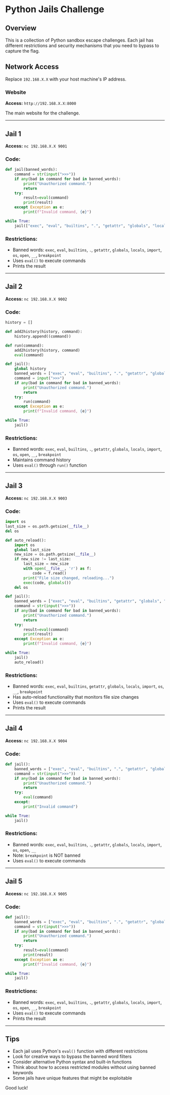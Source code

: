 # Python Jails Challenge

## Overview
This is a collection of Python sandbox escape challenges. Each jail has different restrictions and security mechanisms that you need to bypass to capture the flag.

## Network Access

Replace `192.168.X.X` with your host machine's IP address.

### Website
**Access:** `http://192.168.X.X:8000`

The main website for the challenge.

---

## Jail 1

**Access:** `nc 192.168.X.X 9001`

### Code:
```python
def jail(banned_words):
    command = str(input(">>>"))
    if any(bad in command for bad in banned_words):
        print("Unauthorized command.")
        return
    try:
        result=eval(command)
        print(result)
    except Exception as e:
        print(f"Invalid command, {e}")

while True:
    jail(["exec", "eval", "builtins", ".", "getattr", "globals", "locals", "import", "os", "open", "__", "breakpoint", "subprocess"])
```

### Restrictions:
- Banned words: `exec`, `eval`, `builtins`, `.`, `getattr`, `globals`, `locals`, `import`, `os`, `open`, `__`, `breakpoint`
- Uses `eval()` to execute commands
- Prints the result

---

## Jail 2

**Access:** `nc 192.168.X.X 9002`

### Code:
```python
history = []

def add2history(history, command):
    history.append((command))

def run(command):
    add2history(history, command)
    eval(command) 

def jail():
    global history
    banned_words = ["exec", "eval", "builtins", ".", "getattr", "globals", "locals", "import", "os", "open", "__", "breakpoint", "subprocess"]
    command = input(">>>")
    if any(bad in command for bad in banned_words):
        print("Unauthorized command.")
        return
    try:
        run(command)
    except Exception as e:
        print(f"Invalid command, {e}")

while True:
    jail()
```

### Restrictions:
- Banned words: `exec`, `eval`, `builtins`, `.`, `getattr`, `globals`, `locals`, `import`, `os`, `open`, `__`, `breakpoint`
- Maintains command history
- Uses `eval()` through `run()` function

---

## Jail 3

**Access:** `nc 192.168.X.X 9003`

### Code:
```python
import os
last_size = os.path.getsize(__file__)
del os

def auto_reload():
    import os
    global last_size
    new_size = os.path.getsize(__file__)
    if new_size != last_size:
        last_size = new_size
        with open(__file__, 'r') as f:
            code = f.read()
        print("File size changed, reloading...")
        exec(code, globals())
    del os

def jail():
    banned_words = ["exec", "eval", "builtins", "getattr", "globals", "locals", "import", "os", "__", "breakpoint", "subprocess"]
    command = str(input(">>>"))
    if any(bad in command for bad in banned_words):
        print("Unauthorized command.")
        return
    try:
        result=eval(command)
        print(result)
    except Exception as e:
        print(f"Invalid command, {e}")

while True:
    jail()
    auto_reload()
```

### Restrictions:
- Banned words: `exec`, `eval`, `builtins`, `getattr`, `globals`, `locals`, `import`, `os`, `__`, `breakpoint`
- Has auto-reload functionality that monitors file size changes
- Uses `eval()` to execute commands
- Prints the result

---

## Jail 4

**Access:** `nc 192.168.X.X 9004`

### Code:
```python
def jail():
    banned_words = ["exec", "eval", "builtins", ".", "getattr", "globals", "locals", "import", "os", "open", "__", "subprocess"]
    command = str(input(">>>"))
    if any(bad in command for bad in banned_words):
        print("Unauthorized command.")
        return
    try:
        eval(command)
    except:
        print("Invalid command")

while True:
    jail()
```

### Restrictions:
- Banned words: `exec`, `eval`, `builtins`, `.`, `getattr`, `globals`, `locals`, `import`, `os`, `open`, `__`
- Note: `breakpoint` is NOT banned
- Uses `eval()` to execute commands

---

## Jail 5

**Access:** `nc 192.168.X.X 9005`

### Code:
```python
def jail():
    banned_words = ["exec", "eval", "builtins", ".", "getattr", "globals", "locals", "import", "os", "open", "__", "breakpoint", "subprocess"]
    command = str(input(">>>"))
    if any(bad in command for bad in banned_words):
        print("Unauthorized command.")
        return
    try:
        result=eval(command)
        print(result)
    except Exception as e:
        print(f"Invalid command, {e}")

while True:
    jail()
```

### Restrictions:
- Banned words: `exec`, `eval`, `builtins`, `.`, `getattr`, `globals`, `locals`, `import`, `os`, `open`, `__`, `breakpoint`
- Uses `eval()` to execute commands
- Prints the result

---

## Tips

- Each jail uses Python's `eval()` function with different restrictions
- Look for creative ways to bypass the banned word filters
- Consider alternative Python syntax and built-in functions
- Think about how to access restricted modules without using banned keywords
- Some jails have unique features that might be exploitable

Good luck!
